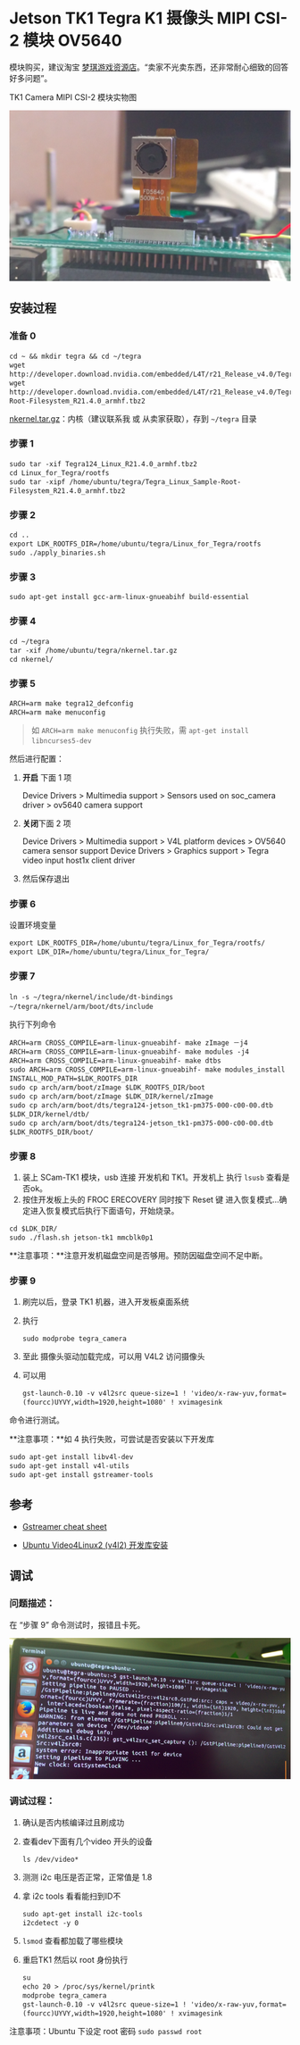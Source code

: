 # Jetson TK1 Tegra K1 摄像头 MIPI CSI-2 模块 OV5640

模块购买，建议淘宝 [梦琪游戏资源店](https://item.taobao.com/item.htm?id=522097991891)。“卖家不光卖东西，还非常耐心细致的回答好多问题”。

TK1 Camera MIPI CSI-2 模块实物图

![TK1 Camera MIPI CSI-2 模块实物图](../img/scam-tk1.png)

## 安装过程

### 准备 0

```shell
cd ~ && mkdir tegra && cd ~/tegra
wget http://developer.download.nvidia.com/embedded/L4T/r21_Release_v4.0/Tegra124_Linux_R21.4.0_armhf.tbz2
wget http://developer.download.nvidia.com/embedded/L4T/r21_Release_v4.0/Tegra_Linux_Sample-Root-Filesystem_R21.4.0_armhf.tbz2
```

[nkernel.tar.gz](http://pan.baidu.com/s/1nvdB7a5)：内核（建议联系我 或 从卖家获取），存到  `~/tegra` 目录

### 步骤 1 

```shell
sudo tar -xif Tegra124_Linux_R21.4.0_armhf.tbz2
cd Linux_for_Tegra/rootfs
sudo tar -xipf /home/ubuntu/tegra/Tegra_Linux_Sample-Root-Filesystem_R21.4.0_armhf.tbz2
```

### 步骤 2

```shell
cd ..
export LDK_ROOTFS_DIR=/home/ubuntu/tegra/Linux_for_Tegra/rootfs
sudo ./apply_binaries.sh
```

### 步骤 3

```shell
sudo apt-get install gcc-arm-linux-gnueabihf build-essential
```

### 步骤 4

```shell
cd ~/tegra
tar -xif /home/ubuntu/tegra/nkernel.tar.gz
cd nkernel/
```

### 步骤 5

```shell
ARCH=arm make tegra12_defconfig
ARCH=arm make menuconfig
```

> 如 `ARCH=arm make menuconfig` 执行失败，需 `apt-get install libncurses5-dev`
>

然后进行配置：

1.  **开启** 下面 1 项

     Device Drivers > Multimedia support > Sensors used on soc_camera driver > ov5640 camera support 

2.  **关闭**下面 2 项

     Device Drivers > Multimedia support > V4L platform devices > OV5640 camera sensor support
     Device Drivers > Graphics support > Tegra video input host1x client driver 

3.  然后保存退出

### 步骤 6

设置环境变量

```shell
export LDK_ROOTFS_DIR=/home/ubuntu/tegra/Linux_for_Tegra/rootfs/
export LDK_DIR=/home/ubuntu/tegra/Linux_for_Tegra/
```

### 步骤 7

`ln -s ~/tegra/nkernel/include/dt-bindings ~/tegra/nkernel/arm/boot/dts/include`

执行下列命令

```shell
ARCH=arm CROSS_COMPILE=arm-linux-gnueabihf- make zImage －j4
ARCH=arm CROSS_COMPILE=arm-linux-gnueabihf- make modules -j4
ARCH=arm CROSS_COMPILE=arm-linux-gnueabihf- make dtbs
sudo ARCH=arm CROSS_COMPILE=arm-linux-gnueabihf- make modules_install INSTALL_MOD_PATH=$LDK_ROOTFS_DIR
sudo cp arch/arm/boot/zImage $LDK_ROOTFS_DIR/boot
sudo cp arch/arm/boot/zImage $LDK_DIR/kernel/zImage
sudo cp arch/arm/boot/dts/tegra124-jetson_tk1-pm375-000-c00-00.dtb $LDK_DIR/kernel/dtb/
sudo cp arch/arm/boot/dts/tegra124-jetson_tk1-pm375-000-c00-00.dtb $LDK_ROOTFS_DIR/boot/
```

### 步骤 8

1. 装上 SCam-TK1 模块，usb 连接 开发机和 TK1。开发机上 执行 `lsusb` 查看是否ok。
2. 按住开发板上头的 FROC ERECOVERY 同时按下 Reset 键 进入恢复模式...确定进入恢复模式后执行下面语句，开始烧录。

```shell
cd $LDK_DIR/
sudo ./flash.sh jetson-tk1 mmcblk0p1
```

**注意事项：**注意开发机磁盘空间是否够用。预防因磁盘空间不足中断。

### 步骤 9

1. 刷完以后，登录 TK1 机器，进入开发板桌面系统


1. 执行 

   ```shell
   sudo modprobe tegra_camera
   ```

2. 至此 摄像头驱动加载完成，可以用 V4L2 访问摄像头

3. 可以用

   ```shell
   gst-launch-0.10 -v v4l2src queue-size=1 ! 'video/x-raw-yuv,format=(fourcc)UYVY,width=1920,height=1080' ! xvimagesink
   ```

命令进行测试。

**注意事项：**如 4 执行失败，可尝试是否安装以下开发库

```shell
sudo apt-get install libv4l-dev
sudo apt-get install v4l-utils
sudo apt-get install gstreamer-tools
```

## 参考

- [Gstreamer cheat sheet](http://wiki.oz9aec.net/index.php/Gstreamer_cheat_sheet#Webcam_Capture)

- [Ubuntu Video4Linux2 (v4l2) 开发库安装](http://www.mr-wu.cn/ubuntu-video4linux2-v4l2-development-library/)


## 调试

### 问题描述：

在 “步骤 9” 命令测试时，报错且卡死。

![Scam-tk1 报错截图](../img/scam-tk1-issue.png)

### 调试过程：

1. 确认是否内核编译过且刷成功

2. 查看dev下面有几个video 开头的设备

   ```shell
   ls /dev/video*
   ```

3. 测测 i2c 电压是否正常，正常值是 1.8

4. 拿 i2c tools 看看能扫到ID不

   ```shell
   sudo apt-get install i2c-tools
   i2cdetect -y 0
   ```

5. `lsmod` 查看都加载了哪些模块

6. 重启TK1 然后以 root 身份执行

   ```shell
   su
   echo 20 > /proc/sys/kernel/printk 
   modprobe tegra_camera
   gst-launch-0.10 -v v4l2src queue-size=1 ! 'video/x-raw-yuv,format=(fourcc)UYVY,width=1920,height=1080' ! xvimagesink
   ```


注意事项：Ubuntu 下设定 root 密码 `sudo passwd root`

